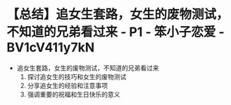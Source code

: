 # 【总结】追女生套路，女生的废物测试，不知道的兄弟看过来 - P1 - 笨小子恋爱 - BV1cV411y7kN

-   追女生套路，女生的废物测试，不知道的兄弟看过来
    1.  探讨追女生的技巧和女生的废物测试
    2.  分享追女生的经验和注意事项
    3.  强调重要的祝福和生日快乐的意义